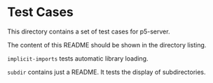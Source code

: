 # Test Cases

This directory contains a set of test cases for p5-server.

The content of this README should be shown in the directory listing.

`implicit-imports` tests automatic library loading.

`subdir` contains just a README. It tests the display of subdirectories.
